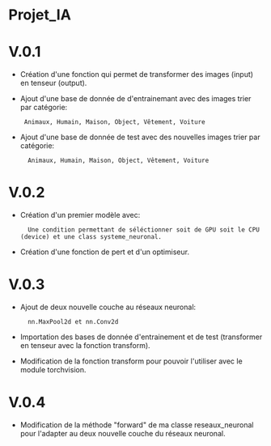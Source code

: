 # Projet_IA
# V.0.1
 - Création d'une fonction qui permet de transformer des images (input) en tenseur (output).
 - Ajout d'une base de donnée de d'entrainemant avec des images trier par catégorie:
 
        Animaux, Humain, Maison, Object, Vêtement, Voiture
- Ajout d'une base de donnée de test avec des nouvelles images trier par catégorie:

        Animaux, Humain, Maison, Object, Vêtement, Voiture
# V.0.2
- Création d'un premier modèle avec:

        Une condition permettant de séléctionner soit de GPU soit le CPU (device) et une class systeme_neuronal.
- Création d'une fonction de pert et d'un optimiseur.

# V.0.3
- Ajout de deux nouvelle couche au réseaux neuronal:

        nn.MaxPool2d et nn.Conv2d
- Importation des bases de donnée d'entrainement et de test (transformer en tenseur avec la fonction transform).
- Modification de la fonction transform pour pouvoir l'utiliser avec le module torchvision.

# V.0.4
- Modification de la méthode "forward" de ma classe reseaux_neuronal pour l'adapter au deux nouvelle couche du réseaux neuronal.